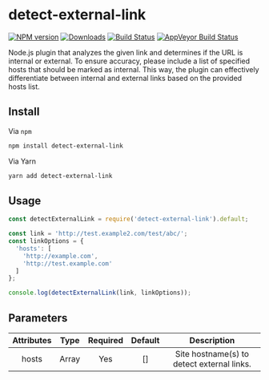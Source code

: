 # detect-external-link

[![NPM version][npm-image]][npm-url]
[![Downloads][downloads-image]][npm-url]
[![Build Status][travis-image]][travis-url]
[![AppVeyor Build Status][appveyor-image]][appveyor-url]

Node.js plugin that analyzes the given link and determines if the URL is internal or external. To ensure accuracy, please include a list of specified hosts that should be marked as internal. This way, the plugin can effectively differentiate between internal and external links based on the provided hosts list.

## Install

Via `npm`

```bash
npm install detect-external-link
```

Via Yarn

```bash
yarn add detect-external-link
```

## Usage

```javascript
const detectExternalLink = require('detect-external-link').default;

const link = 'http://test.example2.com/test/abc/';
const linkOptions = {
  'hosts': [
    'http://example.com',
    'http://test.example.com'
  ]
};

console.log(detectExternalLink(link, linkOptions));
```

## Parameters

| Attributes |  Type | Required | Default |                 Description                |
|:----------:|:-----:|:--------:|:-------:|:------------------------------------------:|
|    hosts   | Array |    Yes   |    []   | Site hostname(s) to detect external links. |

[npm-image]: https://img.shields.io/npm/v/detect-external-link.svg
[npm-url]: https://www.npmjs.com/package/detect-external-link
[downloads-image]: https://img.shields.io/npm/dt/detect-external-link.svg

[travis-image]: https://api.travis-ci.com/trunkcode/detect-external-link.svg?branch=main
[travis-url]: https://travis-ci.com/trunkcode/detect-external-link

[appveyor-url]: https://ci.appveyor.com/project/trunkcode/detect-external-link
[appveyor-image]: https://img.shields.io/appveyor/ci/trunkcode/detect-external-link.svg?label=appveyor
